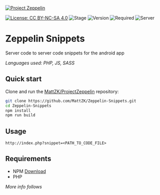 [![Project Zeppelin](https://raw.githubusercontent.com/MattZK/ProjectZeppelin/master/src/img/project-zeppelin-readme.png)](https://mattzk.github.io/ProjectZeppelin)

[![License: CC BY-NC-SA 4.0](https://img.shields.io/badge/License-CC%20BY--NC--SA%204.0-lightgrey.svg)](https://creativecommons.org/licenses/by-nc-sa/4.0/)
![Stage](https://img.shields.io/badge/Stage-Beta-orange.svg)
![Version](https://img.shields.io/badge/Version-1.0-green.svg)
![Required](https://img.shields.io/badge/Requires-NPM-lightgrey.svg)
![Server](https://img.shields.io/badge/Server-PHP-lightgrey.svg)
# Zeppelin Snippets
Server code to server code snippets for the android app

*Languages used: PHP, JS, SASS*

## Quick start

Clone and run the
[MattZK/ProjectZeppelin](https://github.com/MattZK/ProjectZeppelin.git)
repository:

```sh
git clone https://github.com/MattZK/Zeppelin-Snippets.git
cd Zeppelin-Snippets
npm install
npm run build
```

## Usage
```http
http://index.php?snippet=<PATH_TO_CODE_FILE>
```

## Requirements

* NPM [Download](https://nodejs.org/en/)
* PHP

*More info follows*
